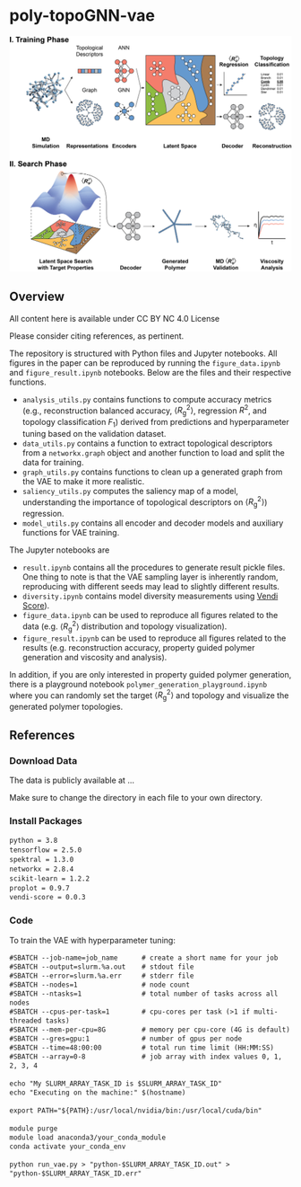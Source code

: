 # poly-topoGNN-vae

![alt text](./website/abstract.png "Abstract")

## Overview
All content here is available under CC BY NC 4.0 License

Please consider citing references, as pertinent.

The repository is structured with Python files and Jupyter notebooks. All figures in the paper can be reproduced by running the `figure_data.ipynb` and `figure_result.ipynb` notebooks. Below are the files and their respective functions.

- `analysis_utils.py` contains functions to compute accuracy metrics (e.g., reconstruction balanced accuracy, $\langle R_\mathrm{g}^2 \rangle$, regression $R^2$, and topology classification $F_1$) derived from predictions and hyperparameter tuning based on the validation dataset.
- `data_utils.py` contains a function to extract topological descriptors from a `networkx.graph` object and another function to load and split the data for training.
- `graph_utils.py` contains functions to clean up a generated graph from the VAE to make it more realistic.
- `saliency_utils.py` computes the saliency map of a model, understanding the importance of topological descriptors on $\langle R_\mathrm{g}^2 \rangle$) regression.
- `model_utils.py` contains all encoder and decoder models and auxiliary functions for VAE training.

The Jupyter notebooks are
- `result.ipynb` contains all the procedures to generate result pickle files. One thing to note is that the VAE sampling layer is inherently random, reproducing with different seeds may lead to slightly different results.
- `diversity.ipynb` contains model diversity measurements using [Vendi Score](https://github.com/vertaix/Vendi-Score)).
- `figure_data.ipynb` can be used to reproduce all figures related to the data (e.g. $\langle R_\mathrm{g}^2 \rangle$ distribution and topology visualization).
- `figure_result.ipynb` can be used to reproduce all figures related to the results (e.g. reconstruction accuracy, property guided polymer generation and viscosity and analysis).

In addition, if you are only interested in property guided polymer generation, there is a playground notebook `polymer_generation_playground.ipynb` where you can randomly set the target $\langle R_\mathrm{g}^2 \rangle$ and topology and visualize the generated polymer topologies.


## References

### Download Data
The data is publicly available at ...

Make sure to change the directory in each file to your own directory.

### Install Packages
```bash
python = 3.8
tensorflow = 2.5.0
spektral = 1.3.0
networkx = 2.8.4
scikit-learn = 1.2.2
proplot = 0.9.7
vendi-score = 0.0.3
```

### Code
To train the VAE with hyperparameter tuning:
```
#SBATCH --job-name=job_name      # create a short name for your job
#SBATCH --output=slurm.%a.out    # stdout file
#SBATCH --error=slurm.%a.err     # stderr file
#SBATCH --nodes=1                # node count
#SBATCH --ntasks=1               # total number of tasks across all nodes
#SBATCH --cpus-per-task=1        # cpu-cores per task (>1 if multi-threaded tasks)
#SBATCH --mem-per-cpu=8G         # memory per cpu-core (4G is default)
#SBATCH --gres=gpu:1             # number of gpus per node
#SBATCH --time=48:00:00          # total run time limit (HH:MM:SS)
#SBATCH --array=0-8              # job array with index values 0, 1, 2, 3, 4

echo "My SLURM_ARRAY_TASK_ID is $SLURM_ARRAY_TASK_ID"
echo "Executing on the machine:" $(hostname)

export PATH="${PATH}:/usr/local/nvidia/bin:/usr/local/cuda/bin"

module purge
module load anaconda3/your_conda_module
conda activate your_conda_env

python run_vae.py > "python-$SLURM_ARRAY_TASK_ID.out" > "python-$SLURM_ARRAY_TASK_ID.err"
```
